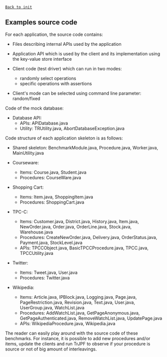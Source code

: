 [`Back to init`](../../README.md)


## Examples source code
For each application, the source code contains:

* Files describing internal APIs used by the application

* Application API which is used by the client and its implementation using the key-value store interface

* Client code (test driver) which can run in two modes:
  * randomly select operations
  * specific operations with assertions
  
* Client's mode can be selected using command line parameter: random/fixed

Code of the mock database:

* Database API:
    * APIs: APIDatabase.java
    * Utility: TRUtility.java, AbortDatabaseException.java

Code structure of each application skeleton is as follows:

* Shared skeleton: BenchmarkModule.java, Procedure.java, Worker.java, MainUtility.java

* Courseware:

    * Items: Course.java, Student.java
    * Procedures: CourseWare.java

* Shopping Cart:
    * Items: Item.java, ShoppingItem.java
    * Procedures: ShoppingCart.java

* TPC-C:
    * Items: Customer.java, District.java, History.java, Item.java, NewOrder.java, Order.java, OrderLine.java, Stock.java, Warehouse.java
    * Procedures: CreateNewOrder.java, Delivery.java, OrderStatus.java, Payment.java, StockLevel.java
    * APIs: TPCCObject.java, BasicTPCCProcedure.java, TPCC.java, TPCCUtility.java

* Twitter:
    * Items: Tweet.java, User.java
    * Procedures: Twitter.java

* Wikipedia:
    * Items: Article.java, IPBlock.java, Logging.java, Page.java, PageRestriction.java, Revision.java, Text.java, User.java, UserGroup.java, WatchList.java
    * Procedures: AddWatchList.java, GetPageAnonymous.java, GetPageAuthenticated.java, RemoveWatchList.java, UpdatePage.java
    * APIs: WikipediaProcedure.java, Wikipedia.java

The reader can easily play around with the source code of these benchmarks. For instance, it is possible to add new procedures and/or items, update the clients and run TrJPF to observe if your procedure is source or not of big amount of interleavings.
